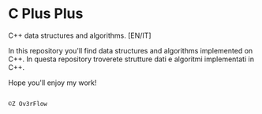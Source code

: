 # C Plus Plus
C++ data structures and algorithms. [EN/IT]

In this repository you'll find data structures and algorithms implemented on C++.
In questa repository troverete strutture dati e algoritmi implementati in C++.

Hope you'll enjoy my work!
                                                                     
                                                                                       ©Z Ov3rFlow
